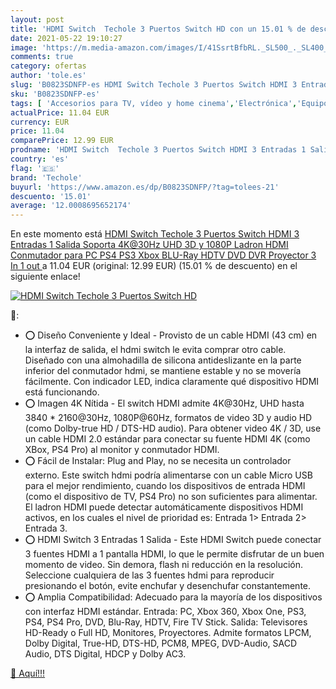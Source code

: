```yaml
---
layout: post
title: 'HDMI Switch  Techole 3 Puertos Switch HD con un 15.01 % de descuento'
date: 2021-05-22 19:10:27
image: 'https://m.media-amazon.com/images/I/41SsrtBfbRL._SL500_._SL400_.jpg'
comments: true
category: ofertas
author: 'tole.es'
slug: 'B0823SDNFP-es HDMI Switch Techole 3 Puertos Switch HDMI 3 Entradas 1...'
sku: 'B0823SDNFP-es'
tags: [ 'Accesorios para TV, vídeo y home cinema','Electrónica','Equipos por satélite','Multiswitch para equipos por satélite','TV, vídeo y home cinema','ps4','techole','xbox', ]
actualPrice: 11.04 EUR
currency: EUR
price: 11.04
comparePrice: 12.99 EUR
prodname: 'HDMI Switch  Techole 3 Puertos Switch HDMI 3 Entradas 1 Salida Soporta 4K@30Hz  UHD  3D y 1080P  Ladron HDMI Conmutador para PC  PS4  PS3  Xbox  BLU-Ray  HDTV  DVD  DVR  Proyector  3 In 1 out '
country: 'es'
flag: '🇪🇸'
brand: 'Techole'
buyurl: 'https://www.amazon.es/dp/B0823SDNFP/?tag=tolees-21'
descuento: '15.01'
average: '12.0008695652174'
---
```


En este momento está [HDMI Switch  Techole 3 Puertos Switch HDMI 3 Entradas 1 Salida Soporta 4K@30Hz  UHD  3D y 1080P  Ladron HDMI Conmutador para PC  PS4  PS3  Xbox  BLU-Ray  HDTV  DVD  DVR  Proyector  3 In 1 out ](https://www.amazon.es/dp/B0823SDNFP/?tag=tolees-21) a 11.04 EUR (original: 12.99 EUR) (15.01 %  de descuento) en el siguiente enlace!

[![HDMI Switch  Techole 3 Puertos Switch HD](https://m.media-amazon.com/images/I/41SsrtBfbRL._SL500_._SL400_.jpg)](https://www.amazon.es/dp/B0823SDNFP/?tag=tolees-21)

🔎:

- ⭕ Diseño Conveniente y Ideal - Provisto de un cable HDMI (43 cm) en la interfaz de salida, el hdmi switch le evita comprar otro cable. Diseñado con una almohadilla de silicona antideslizante en la parte inferior del conmutador hdmi, se mantiene estable y no se movería fácilmente. Con indicador LED, indica claramente qué dispositivo HDMI está funcionando.
- ⭕ Imagen 4K Nítida - El switch HDMI admite 4K@30Hz, UHD hasta 3840 * 2160@30Hz, 1080P@60Hz, formatos de video 3D y audio HD (como Dolby-true HD / DTS-HD audio). Para obtener video 4K / 3D, use un cable HDMI 2.0 estándar para conectar su fuente HDMI 4K (como XBox, PS4 Pro) al monitor y conmutador HDMI.
- ⭕ Fácil de Instalar: Plug and Play, no se necesita un controlador externo. Este switch hdmi podría alimentarse con un cable Micro USB para el mejor rendimiento, cuando los dispositivos de entrada HDMI (como el dispositivo de TV, PS4 Pro) no son suficientes para alimentar. El ladron HDMI puede detectar automáticamente dispositivos HDMI activos, en los cuales el nivel de prioridad es: Entrada 1> Entrada 2> Entrada 3.
- ⭕ HDMI Switch 3 Entradas 1 Salida - Este HDMI Switch puede conectar 3 fuentes HDMI a 1 pantalla HDMI, lo que le permite disfrutar de un buen momento de video. Sin demora, flash ni reducción en la resolución. Seleccione cualquiera de las 3 fuentes hdmi para reproducir presionando el botón, evite enchufar y desenchufar constantemente.
- ⭕ Amplia Compatibilidad: Adecuado para la mayoría de los dispositivos con interfaz HDMI estándar. Entrada: PC, Xbox 360, Xbox One, PS3, PS4, PS4 Pro, DVD, Blu-Ray, HDTV, Fire TV Stick. Salida: Televisores HD-Ready o Full HD, Monitores, Proyectores. Admite formatos LPCM, Dolby Digital, True-HD, DTS-HD, PCM8, MPEG, DVD-Audio, SACD Audio, DTS Digital, HDCP y Dolby AC3.

[🛒 Aquí!!!](https://www.amazon.es/dp/B0823SDNFP/?tag=tolees-21)
